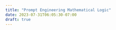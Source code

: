 ```yaml
---
title: "Prompt Engineering Mathematical Logic"
date: 2023-07-31T06:05:30-07:00
draft: true
---
```


